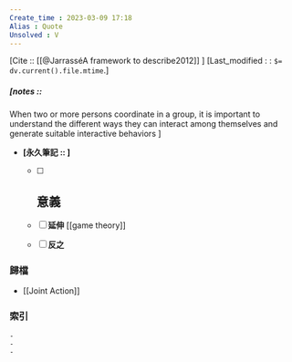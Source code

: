 ```yaml
---
Create_time : 2023-03-09 17:18
Alias : Quote
Unsolved : V
---
```

[Cite ::  [[@JarrasséA framework to describe2012]] ]
[Last_modified : : `$= dv.current().file.mtime`.]
##### [notes :: 
When two or more persons coordinate in a group, it is important to understand the different ways they can interact among themselves and generate suitable interactive behaviors 
]
- **[永久筆記 :: ]**

	- [ ] **意義**
		-

	- [ ] **延伸**
		[[game theory]]

	- [ ] **反之**




### 歸檔 	
- [[Joint Action]]


### 索引
	-
	-
	-
	
